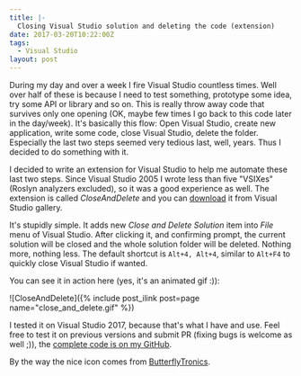 ```yaml
---
title: |-
  Closing Visual Studio solution and deleting the code (extension)
date: 2017-03-20T10:22:00Z
tags:
  - Visual Studio
layout: post
---
```

During my day and over a week I fire Visual Studio countless times. Well over half of these is because I need to test something, prototype some idea, try some API or library and so on. This is really throw away code that survives only one opening (OK, maybe few times I go back to this code later in the day/week). It's basically this flow: Open Visual Studio, create new application, write some code, close Visual Studio, delete the folder. Especially the last two steps seemed very tedious last, well, years. Thus I decided to do something with it.

<!-- excerpt -->

I decided to write an extension for Visual Studio to help me automate these last two steps. Since Visual Studio 2005 I wrote less than five "VSIXes" (Roslyn analyzers excluded), so it was a good experience as well. The extension is called _CloseAndDelete_ and you can [download][1] it from Visual Studio gallery.

It's stupidly simple. It adds new _Close and Delete Solution_ item into _File_ menu of Visual Studio. After clicking it, and confirming prompt, the current solution will be closed and the whole solution folder will be deleted. Nothing more, nothing less. The default shortcut is `Alt+4, Alt+4`, similar to `Alt+F4` to quickly close Visual Studio if wanted.

You can see it in action here (yes, it's an animated gif :)):

![CloseAndDelete]({% include post_ilink post=page name="close_and_delete.gif" %})

I tested it on Visual Studio 2017, because that's what I have and use. Feel free to test it on previous versions and submit PR (fixing bugs is welcome as well ;)), the [complete code is on my GitHub][2].

By the way the nice icon comes from [ButterflyTronics][3].

[1]: https://marketplace.visualstudio.com/vsgallery/ba7029c3-3719-4533-862a-b6de3c85eee0 
[2]: https://github.com/cincuranet/CloseAndDelete
[3]: http://butterflytronics.eu/icons.php